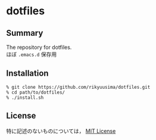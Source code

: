 # dotfiles

## Summary
The repository for dotfiles.  
ほぼ `.emacs.d` 保存用

## Installation

```
% git clone https://github.com/rikyuusima/dotfiles.git
% cd path/to/dotfiles/
% ./install.sh
```

## License
特に記述のないものについては， [MIT License](./LICENSE)

